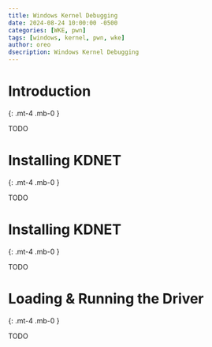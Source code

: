 ```yaml
---
title: Windows Kernel Debugging
date: 2024-08-24 10:00:00 -0500
categories: [WKE, pwn]
tags: [windows, kernel, pwn, wke]
author: oreo
dsecription: Windows Kernel Debugging
---
```


# Introduction
{: .mt-4 .mb-0 }

TODO

# Installing KDNET
{: .mt-4 .mb-0 }

TODO

# Installing KDNET
{: .mt-4 .mb-0 }

TODO

# Loading & Running the Driver
{: .mt-4 .mb-0 }

TODO
